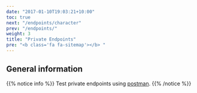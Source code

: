 ```yaml
---
date: "2017-01-10T19:03:21+10:00"
toc: true
next: "/endpoints/character"
prev: "/endpoints/"
weight: 3
title: "Private Endpoints"
pre: "<b class='fa fa-sitemap'></b> "
---
```


## General information

{{% notice info %}}
Test private endpoints using [postman](https://www.getpostman.com/).
{{% /notice %}}